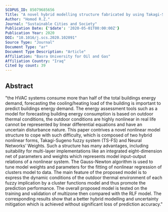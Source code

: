 ```yaml
---
SCOPUS_ID: 85079685656
Title: "A novel hybrid modelling structure fabricated by using Takagi-Sugeno fuzzy to forecast HVAC systems energy demand in real-time for Basra city"
Author: "Homod R.Z."
Journal: "Sustainable Cities and Society"
Publication Date: {'$date': '2020-05-01T00:00:00Z'}
Publication Year: 2020
DOI: "10.1016/j.scs.2020.102091"
Source Type: "Journal"
Document Type: "ar"
Document Type Description: "Article"
Affiliation: "Basra University for Oil and Gas"
Affiliation Country: "Iraq"
Cited by count: 39
---
```


## Abstract
"the HVAC systems consume more than half of the total buildings energy demand, forecasting the cooling/heating load of the building is important to predict buildings energy demand. The energy assessment tools such as a model for forecasting building energy consumption is based on outdoor thermal conditions, the outdoor conditions are highly nonlinear in real life cannot be represented by linear differential equations and have an uncertain disturbance nature. This paper contrives a novel nonlinear model structure to cope with such difficulty, which is composed of two hybrid nonlinear forms, Takagi-Sugeno fuzzy system (TS-FS) and Neural Networks’ Weights. Such a structure has many advantages, including suitability for multi-layer implementations like an integrated eight-dimension net of parameters and weights which represents model input-output relations of a nonlinear system. The Gauss-Newton algorithm is used to tune model weights and parameters for the fitting of nonlinear regression of clusters model to data. The main feature of the proposed model is to express the dynamic conditions of the outdoor thermal environment of each fuzzy implication by a cluster functions model and thus promote the prediction performance. The overall proposed model is tested on the training and validation of multizone then compared with the RLF model. The corresponding results show that a better hybrid modelling and uncertainty mitigation which is achieved without significant loss of prediction accuracy."
